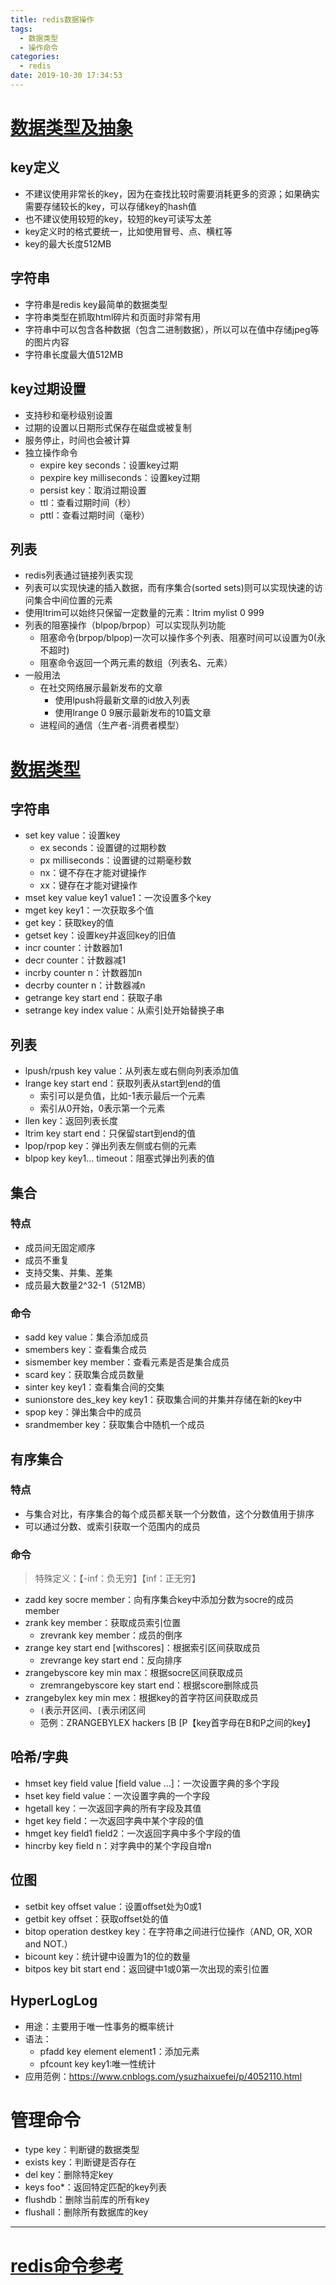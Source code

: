 ```yaml
---
title: redis数据操作
tags:
  - 数据类型
  - 操作命令
categories:
  - redis
date: 2019-10-30 17:34:53
---
```


# [数据类型及抽象](https://redis.io/topics/data-types-intro)
## key定义
* 不建议使用非常长的key，因为在查找比较时需要消耗更多的资源；如果确实需要存储较长的key，可以存储key的hash值
* 也不建议使用较短的key，较短的key可读写太差
* key定义时的格式要统一，比如使用冒号、点、横杠等
* key的最大长度512MB

## 字符串
* 字符串是redis key最简单的数据类型
* 字符串类型在抓取html碎片和页面时非常有用
* 字符串中可以包含各种数据（包含二进制数据），所以可以在值中存储jpeg等的图片内容
* 字符串长度最大值512MB

## key过期设置
* 支持秒和毫秒级别设置
* 过期的设置以日期形式保存在磁盘或被复制
* 服务停止，时间也会被计算
* 独立操作命令
    * expire key seconds：设置key过期
    * pexpire key milliseconds：设置key过期
    * persist key：取消过期设置
    * ttl：查看过期时间（秒）
    * pttl：查看过期时间（毫秒）

## 列表
* redis列表通过链接列表实现
* 列表可以实现快速的插入数据，而有序集合(sorted sets)则可以实现快速的访问集合中间位置的元素
* 使用ltrim可以始终只保留一定数量的元素：ltrim mylist 0 999
* 列表的阻塞操作（blpop/brpop）可以实现队列功能
    - 阻塞命令(brpop/blpop)一次可以操作多个列表、阻塞时间可以设置为0(永不超时)
    - 阻塞命令返回一个两元素的数组（列表名、元素）
* 一般用法
    - 在社交网络展示最新发布的文章
        + 使用lpush将最新文章的id放入列表
        + 使用lrange 0 9展示最新发布的10篇文章
    - 进程间的通信（生产者-消费者模型）

# [数据类型](https://redis.io/topics/data-types)
## 字符串
* set key value：设置key
    - ex seconds：设置键的过期秒数
    - px milliseconds：设置键的过期毫秒数
    - nx：键不存在才能对键操作
    - xx：键存在才能对键操作
* mset key value key1 value1：一次设置多个key
* mget key key1：一次获取多个值
* get key：获取key的值
* getset key：设置key并返回key的旧值
* incr counter：计数器加1
* decr counter：计数器减1
* incrby counter n：计数器加n
* decrby counter n：计数器减n
* getrange key start end：获取子串
* setrange key index value：从索引处开始替换子串

## 列表
* lpush/rpush key value：从列表左或右侧向列表添加值
* lrange key start end：获取列表从start到end的值
    - 索引可以是负值，比如-1表示最后一个元素
    - 索引从0开始，0表示第一个元素
* llen key：返回列表长度
* ltrim key start end：只保留start到end的值
* lpop/rpop key：弹出列表左侧或右侧的元素
* blpop key key1... timeout：阻塞式弹出列表的值

## 集合
### 特点
* 成员间无固定顺序
* 成员不重复
* 支持交集、并集、差集
* 成员最大数量2^32-1（512MB）

### 命令
* sadd key value：集合添加成员
* smembers key：查看集合成员
* sismember key member：查看元素是否是集合成员
* scard key：获取集合成员数量
* sinter key key1：查看集合间的交集
* sunionstore des_key key key1：获取集合间的并集并存储在新的key中
* spop key：弹出集合中的成员
* srandmember key：获取集合中随机一个成员

## 有序集合
### 特点
* 与集合对比，有序集合的每个成员都关联一个分数值，这个分数值用于排序
* 可以通过分数、或索引获取一个范围内的成员

### 命令
>特殊定义：【-inf：负无穷】【inf：正无穷】

* zadd key socre member：向有序集合key中添加分数为socre的成员member
* zrank key member：获取成员索引位置
    - zrevrank key member：成员的倒序
* zrange key start end [withscores]：根据索引区间获取成员
    - zrevrange key start end：反向排序
* zrangebyscore key min max：根据socre区间获取成员
    - zremrangebyscore key start end：根据score删除成员
* zrangebylex key min mex：根据key的首字符区间获取成员
    - `(`表示开区间、`[`表示闭区间
    - 范例：ZRANGEBYLEX hackers [B [P【key首字母在B和P之间的key】

## 哈希/字典
* hmset key field value [field value ...]：一次设置字典的多个字段
* hset key field value：一次设置字典的一个字段
* hgetall key：一次返回字典的所有字段及其值
* hget key field：一次返回字典中某个字段的值
* hmget key field1 field2：一次返回字典中多个字段的值
* hincrby key field n：对字典中的某个字段自增n

## 位图
* setbit key offset value：设置offset处为0或1
* getbit key offset：获取offset处的值
* bitop operation destkey key：在字符串之间进行位操作（AND, OR, XOR and NOT.）
* bicount key：统计键中设置为1的位的数量
* bitpos key bit start end：返回键中1或0第一次出现的索引位置

## HyperLogLog
* 用途：主要用于唯一性事务的概率统计
* 语法：
    - pfadd key element element1：添加元素
    - pfcount key key1:唯一性统计
* 应用范例：https://www.cnblogs.com/ysuzhaixuefei/p/4052110.html

# 管理命令
* type key：判断键的数据类型
* exists key：判断键是否存在
* del key：删除特定key
* keys foo*：返回特定匹配的key列表
* flushdb：删除当前库的所有key
* flushall：删除所有数据库的key

-----
# [redis命令参考](http://redisdoc.com/index.html)
